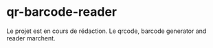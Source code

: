 # qr-barcode-reader


Le projet est en cours de rédaction. Le qrcode, barcode generator and reader marchent.
